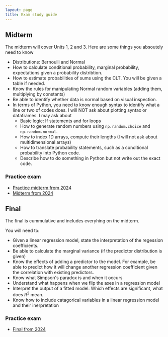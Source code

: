 ```yaml
---
layout: page
title: Exam study guide
---
```


## Midterm 

The midterm will cover Units 1, 2 and 3. Here are some things you absoutely need to know

- Distributions: Bernoulli and Normal
- How to calculate conditional probability, marginal probability, expectations given a probability distribtion.  
- How to estimate probabilities of sums using the CLT. You will be given a table if needed. 
- Know the rules for manipulating Normal random variables (adding them, multiplying by constants)
- Be able to identify whether data is normal based on visual inspection. 
- In terms of Python, you need to know enough syntax to identify what a line or two of codes does. I will NOT ask about plotting syntax or dataframes.  I may ask about
  - Basic logic: If statements and for loops 
  - How to generate random numbers using ``np.random.choice`` and ``np.random.normal``. 
  - How to index 1D arrays, compute their lengths (I will not ask about multidimensional arrays)
  - How to translate probability statements, such as a conditional probability into Python code. 
  - Describe how to do something in Python but not write out the exact code. 

### Practice exam
- [Practice midterm from 2024](/public/old_exams/midterm_practice_2024.pdf)
- [Midterm from 2024](/public/old_exams/midterm_2024-10.pdf)


## Final 

The final is cummulative and includes everyhing on the midterm. 

You will need to: 

- Given a linear regression model, state the interpretation of the regession coefficients. 
- Be able to calculate the marginal variance (if the predictor distribution is given)
- Know the effects of adding a predictor to the model. For example, be able to predict how it will change another regression coefficient given the correlation with existing predictors. 
- Know what Simpson's paradox is and when it occurs
- Understand what happens when we flip the axes in a regression model
- Interpret the output of a fitted model: Which effects are significant, what does $R^2$ mean. 
- Know how to include catagorical variables in a linear regression model and their inerpretation

### Practice exam
- [Final from 2024](/public/old_exams/final_2024C.pdf)